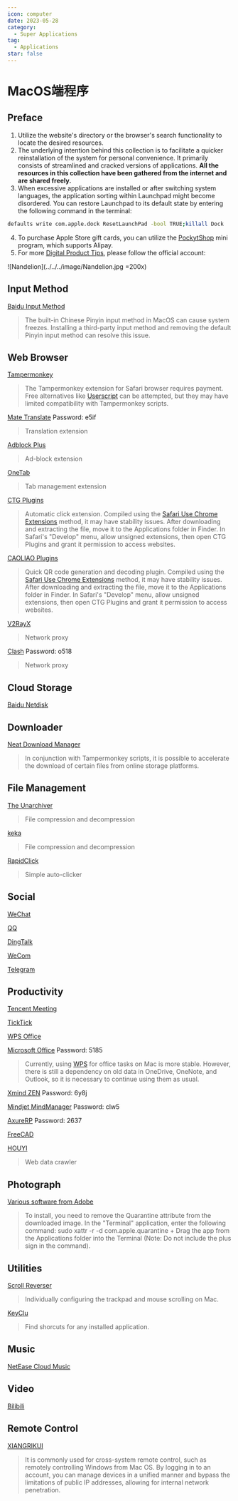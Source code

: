 ```yaml
---
icon: computer
date: 2023-05-28
category:
  - Super Applications
tag:
  - Applications
star: false
---
```


# MacOS端程序

## Preface

1. Utilize the website's directory or the browser's search functionality to locate the desired resources.
2. The underlying intention behind this collection is to facilitate a quicker reinstallation of the system for personal convenience. It primarily consists of streamlined and cracked versions of applications. **All the resources in this collection have been gathered from the internet and are shared freely.**
3. When excessive applications are installed or after switching system languages, the application sorting within Launchpad might become disordered. You can restore Launchpad to its default state by entering the following command in the terminal:
```bash
defaults write com.apple.dock ResetLaunchPad -bool TRUE;killall Dock
```
4. To purchase Apple Store gift cards, you can utilize the [PockytShop](https://ur.alipay.com/_3XGfO0S4VxjNAVEYpUfAUy) mini program, which supports Alipay.
5. For more [Digital Product Tips](https://mp.weixin.qq.com/mp/appmsgalbum?__biz=Mzg5MDg3NzYwNg==&action=getalbum&album_id=2686321010140561411#wechat_redirect), please follow the official account:

![Nandelion](../../../image/Nandelion.jpg =200x)

## Input Method

[Baidu Input Method](https://srf.baidu.com/input/mac.html)
> The built-in Chinese Pinyin input method in MacOS can cause system freezes. Installing a third-party input method and removing the default Pinyin input method can resolve this issue.

## Web Browser

[Tampermonkey](https://www.tampermonkey.net/)
> The Tampermonkey extension for Safari browser requires payment. Free alternatives like [Userscript](https://apps.apple.com/cn/app/userscripts/id1463298887) can be attempted, but they may have limited compatibility with Tampermonkey scripts.

[Mate Translate](https://pan.baidu.com/s/1Fsly81nou7JDvCzdr-qEig?pwd=e5if) Password: e5if
> Translation extension

[Adblock Plus](https://apps.apple.com/cn/app/adblock-plus-for-safari-abp/id1432731683?mt=12)
> Ad-block extension

[OneTab](https://apps.apple.com/cn/app/onetab/id1540160809?l=en-GB&mt=12)
> Tab management extension

[CTG Plugins](https://wwbs.lanzoub.com/iNE8616y3h5c)
> Automatic click extension. Compiled using the [Safari Use Chrome Extensions](https://mp.weixin.qq.com/s?__biz=Mzg5MDg3NzYwNg==&mid=2247484122&idx=1&sn=4232742cb84a9ad916f2b8e61b837b01&chksm=cfd4a113f8a328056db550cab3d96b1cebea05f7c817a19fe7b6eae79db4428648083c37e7b5#rd) method, it may have stability issues. After downloading and extracting the file, move it to the Applications folder in Finder. In Safari's "Develop" menu, allow unsigned extensions, then open CTG Plugins and grant it permission to access websites.

[CAOLIAO Plugins](https://wwbs.lanzoub.com/ix0N316y3hbi)
> Quick QR code generation and decoding plugin. Compiled using the [Safari Use Chrome Extensions](https://mp.weixin.qq.com/s?__biz=Mzg5MDg3NzYwNg==&mid=2247484122&idx=1&sn=4232742cb84a9ad916f2b8e61b837b01&chksm=cfd4a113f8a328056db550cab3d96b1cebea05f7c817a19fe7b6eae79db4428648083c37e7b5#rd) method, it may have stability issues. After downloading and extracting the file, move it to the Applications folder in Finder. In Safari's "Develop" menu, allow unsigned extensions, then open CTG Plugins and grant it permission to access websites.

[V2RayX](https://github.com/Cenmrev/V2RayX)
> Network proxy

[Clash](https://pan.baidu.com/s/1J3EMUt4acLSaAKv_ErVoFA?pwd=o518) Password: o518
> Network proxy

## Cloud Storage

[Baidu Netdisk](https://yun.baidu.com/download)

## Downloader

[Neat Download Manager](https://www.neatdownloadmanager.com/index.php/en/)
> In conjunction with Tampermonkey scripts, it is possible to accelerate the download of certain files from online storage platforms.

## File Management

[The Unarchiver](https://theunarchiver.com/)
> File compression and decompression

[keka](https://www.keka.io/en/)
> File compression and decompression

[RapidClick](https://apps.apple.com/us/app/rapidclick/id419891002?l=zh-Hans-CN&mt=12)
> Simple auto-clicker

## Social

[WeChat](https://weixin.qq.com/)

[QQ](https://im.qq.com/macqq/index.shtml)

[DingTalk](https://page.dingtalk.com/wow/z/dingtalk/simple/ddhomedownload#/)

[WeCom](https://work.weixin.qq.com/?from=openApi#indexDownload)

[Telegram](https://telegram.org/apps)

## Productivity

[Tencent Meeting](https://meeting.tencent.com/download/)

[TickTick](https://www.dida365.com/about/download)

[WPS Office](https://platform.wps.cn/)

[Microsoft Office](https://url33.ctfile.com/f/16266733-814867415-2648c8?p=5185) Password: 5185
> Currently, using [WPS](https://platform.wps.cn/) for office tasks on Mac is more stable. However, there is still a dependency on old data in OneDrive, OneNote, and Outlook, so it is necessary to continue using them as usual.

[Xmind ZEN](https://pan.baidu.com/s/18MdtibgnC-rKhF8VFiyM1A?pwd=6y8j) Password: 6y8j

[Mindjet MindManager](https://pan.baidu.com/s/1Ldq8UHtAwRBoqxPqTMPbEw?pwd=clw5) Password: clw5

[AxureRP](https://url50.ctfile.com/f/16615350-857924676-313741?p=2637) Password: 2637

[FreeCAD](https://www.freecad.org)

[HOUYI](https://www.houyicaiji.com/)
> Web data crawler

## Photograph

[Various software from Adobe](https://flowus.cn/share/ab4b6b86-34a6-4aa0-a679-b4a221b8e41d)
> To install, you need to remove the Quarantine attribute from the downloaded image. In the "Terminal" application, enter the following command: sudo xattr -r -d com.apple.quarantine + Drag the app from the Applications folder into the Terminal (Note: Do not include the plus sign in the command).

## Utilities

[Scroll Reverser](https://pilotmoon.com/scrollreverser/)
> Individually configuring the trackpad and mouse scrolling on Mac.

[KeyClu](https://github.com/Anze/KeyCluCask/releases)
> Find shorcuts for any installed application.

## Music

[NetEase Cloud Music](https://apps.apple.com/cn/app/%E7%BD%91%E6%98%93%E4%BA%91%E9%9F%B3%E4%B9%90/id944848654?mt=12)

## Video

[Bilibili](https://apps.apple.com/cn/app/%E5%93%94%E5%93%A9%E5%93%94%E5%93%A9hd-%E5%BC%B9%E5%B9%95%E7%95%AA%E5%89%A7%E7%9B%B4%E6%92%AD%E9%AB%98%E6%B8%85%E8%A7%86%E9%A2%91/id1093486973)

## Remote Control

[XIANGRIKUI](https://sunlogin.oray.com/)
> It is commonly used for cross-system remote control, such as remotely controlling Windows from Mac OS. By logging in to an account, you can manage devices in a unified manner and bypass the limitations of public IP addresses, allowing for internal network penetration.
